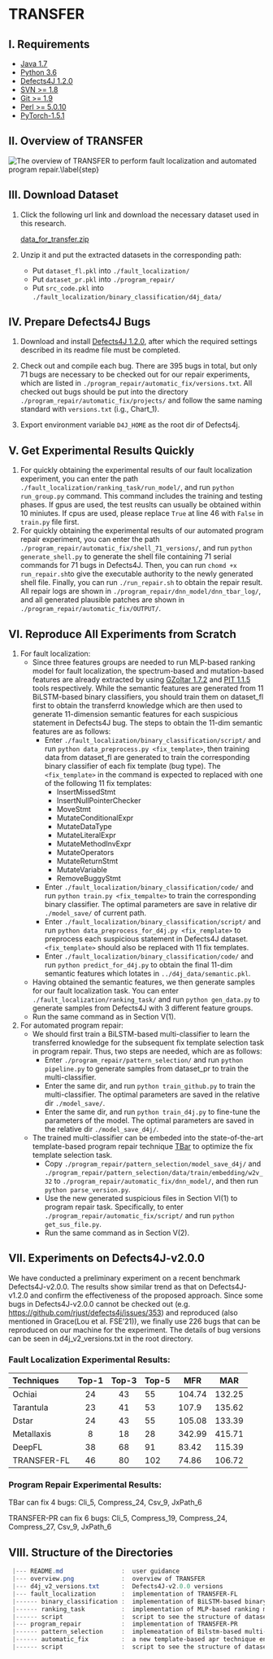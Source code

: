 
# TRANSFER

I. Requirements
--------------------
 - [Java 1.7](https://www.oracle.com/technetwork/java/javase/downloads/java-archive-downloads-javase7-521261.html)
 - [Python 3.6](https://www.python.org/downloads/)
 - [Defects4J 1.2.0](https://github.com/rjust/defects4j/releases/tag/v1.2.0)
 - [SVN >= 1.8](https://subversion.apache.org/packages.html)
 - [Git >= 1.9](https://git-scm.com/)
 - [Perl >= 5.0.10](https://www.perl.org/get.html)
 - [PyTorch-1.5.1](https://pytorch.org/)


II. Overview of TRANSFER
--------------------

![The overview of TRANSFER to perform fault localization and automated program repair.\label{step}](./overview.png)



III. Download Dataset
---------------------------
1. Click the following url link and download the necessary dataset used in this research.

    [data_for_transfer.zip](https://mega.nz/file/u0wQzRga#Q2BHCuRD2aW_61vshVbcxj-ObYh2cyGhqOAmAXNn-T0)

2. Unzip it and put the extracted datasets in the corresponding path: 
    * Put `dataset_fl.pkl` into `./fault_localization/`
    * Put `dataset_pr.pkl` into `./program_repair/`
    * Put `src_code.pkl` into `./fault_localization/binary_classification/d4j_data/` 


IV. Prepare Defects4J Bugs
---------------------------
 1. Download and install [Defects4J 1.2.0](https://github.com/rjust/defects4j/releases/tag/v1.2.0), after which the required settings described in its readme file must be completed.
 
 2. Check out and compile each bug. There are 395 bugs in total, but only 71 bugs are necessary to be checked out for our repair experiments, which are listed in `./program_repair/automatic_fix/versions.txt`. All checked out bugs should be put into the directory `./program_repair/automatic_fix/projects/` and follow the same naming standard with `versions.txt` (i.g., Chart_1).
  
 3. Export environment variable `D4J_HOME` as the root dir of Defects4j.
 

V. Get Experimental Results Quickly
 --------------------------
1. For quickly obtaining the experimental results of our fault localization experiment, you can enter the path `./fault_localization/ranking_task/run_model/`, and run `python run_group.py` command. This command includes the training and testing phases. If gpus are used, the test reuslts can usually be obtained within 10 miniutes. If cpus are used, please replace `True` at line 46 with `False` in `train.py` file first.
2. For quickly obtaining the experimental results of our automated program repair experiment, you can enter the path `./program_repair/automatic_fix/shell_71_versions/`, and run `python generate_shell.py` to generate the shell file containing 71 serial commands for 71 bugs in Defects4J. Then, you can run `chomd +x run_repair.sh`to give the executable authority to the newly generated shell file. Finally, you can run `./run_repair.sh` to obtain the repair result. All repair logs are shown in `./program_repair/dnn_model/dnn_tbar_log/`, and all generated plausible patches are shown in `./program_repair/automatic_fix/OUTPUT/`. 


VI. Reproduce All Experiments from Scratch 
--------------------------
1. For fault localization:
    * Since three features groups are needed to run MLP-based ranking model for fault localization, the spectrum-based and mutation-based features are already extracted by using [GZoltar 1.7.2](https://github.com/GZoltar/gzoltar/releases/tag/v1.7.2) and [PIT 1.1.5](https://pitest.org/downloads/) tools respectively. While the semantic features are generated from 11 BiLSTM-based binary classifiers, you should train them on dataset_fl first to obtain the transferrd knowledge which are then used to generate 11-dimension semantic features for each suspicious statement in Defects4J bug. The steps to obtain the 11-dim semantic features are as follows:
        * Enter `./fault_localization/binary_classification/script/` and run `python data_preprocess.py <fix_template>`, then training data from dataset_fl are generated to train the corresponding  binary classifier of each fix template (bug type). The `<fix_template>` in the command is expected to replaced with one of the following 11 fix templates:
            * InsertMissedStmt
            * InsertNullPointerChecker
            * MoveStmt
            * MutateConditionalExpr
            * MutateDataType
            * MutateLiteralExpr
            * MutateMethodInvExpr
            * MutateOperators
            * MutateReturnStmt
            * MutateVariable
            * RemoveBuggyStmt
        * Enter `./fault_localization/binary_classification/code/` and run `python train.py <fix_tempalte>` to train the corresponding binary classifier. The optimal parameters are save in relative dir `./model_save/` of current path.
        * Enter `./fault_localization/binary_classification/script/` and run `python data_preprocess_for_d4j.py <fix_remplate>` to preprocess each suspicious statement in Defects4J dataset. `<fix_template>` should also be replaced with 11 fix templates.
        * Enter `./fault_localization/binary_classification/code/` and run `python predict_for_d4j.py` to obtain the final 11-dim semantic features which lotates in `../d4j_data/semantic.pkl`.
    * Having obtained the semantic features, we then generate samples for our fault localization task. You can enter `./fault_localization/ranking_task/` and run `python gen_data.py` to generate samples from Defects4J with 3 different feature groups.
    * Run the same command as in Section V(1).
2. For automated program repair:
    * We should first train a BiLSTM-based multi-classifier to learn the transferred knowledge for the subsequent fix template selection task in program repair. Thus, two steps are needed, which are as follows:
        * Enter `./program_repair/pattern_selection/` and run `python pipeline.py` to generate samples from dataset_pr to train the multi-classifier.
        * Enter the same dir, and run `python train_github.py` to train the multi-classifier. The optimal parameters are saved in the relative dir `./model_save/`.
        * Enter the same dir, and run `python train_d4j.py` to fine-tune the parameters of the model. The optimal parameters are saved in the relative dir `./model_save_d4j/`.
    * The trained multi-classifier can be embeded into the state-of-the-art template-based program repair technique [TBar](https://github.com/TruX-DTF/TBar) to optimize the fix template selection task.
        * Copy `./program_repair/pattern_selection/model_save_d4j/` and `./program_repair/pattern_selection/data/train/embedding/w2v_32` to `./program_repair/automatic_fix/dnn_model/`, and then run `python parse_version.py`.
        * Use the new generated suspicious files in Section VI(1) to program repair task. Specifically, to enter `./program_repair/automatic_fix/script/` and run `python get_sus_file.py`.
        * Run the same command as in Section V(2).

VII. Experiments on Defects4J-v2.0.0
--------------------------
We have conducted a preliminary experiment on a recent benchmark Defects4J-v2.0.0. The results show similar trend as that on Defects4J-v1.2.0 and confirm the effectiveness of the proposed approach. Since some bugs in Defects4J-v2.0.0 cannot be checked out (e.g. https://github.com/rjust/defects4j/issues/353) and reproduced (also mentioned in Grace(Lou et al. FSE’21)), we finally use 226 bugs that can be reproduced on our machine for the experiment. The details of bug versions can be seen in d4j_v2_versions.txt in the root directory.


### Fault Localization Experimental Results:

| Techniques | Top-1 | Top-3 | Top-5 | MFR | MAR |
|:------------|:----------:|:---------------:|----------|---------|:------:|
| Ochiai|24 | 43 | 55 | 104.74 | 132.25 |
| Tarantula | 23 | 41 | 53 | 107.9 | 135.62 |
| Dstar | 24 | 43 | 55 | 105.08 | 133.39 |
| Metallaxis | 8 | 18 | 28 | 342.99 | 415.71 |
| DeepFL |38 | 68 | 91| 83.42 | 115.39 |
| TRANSFER-FL |46 |80 | 102 |74.86 |106.72 |


### Program Repair Experimental Results:

TBar can fix 4 bugs: Cli_5, Compress_24, Csv_9, JxPath_6

TRANSFER-PR can fix 6 bugs: Cli_5, Compress_19, Compress_24, Compress_27, Csv_9, JxPath_6


VIII. Structure of the Directories
 -------------------------------
 ```powershell
  |--- README.md                :  user guidance
  |--- overview.png             :  overview of TRANSFER
  |--- d4j_v2_versions.txt      :  Defects4J-v2.0.0 versions
  |--- fault_localization       :  implementation of TRANSFER-FL
  |------ binary_classification :  implementation of BiLSTM-based binary classifier
  |------ ranking_task          :  implementation of MLP-based ranking model
  |------ script                :  script to see the structure of dataset_fl
  |--- program_repair           :  implementation of TRANSFER-PR
  |------ pattern_selection     :  implemeatation of Bilstm-based multi-classifier
  |------ automatic_fix         :  a new template-based apr technique enhanced by TRANSFER-PR
  |------ script                :  script to see the structure of dataset_pr  

```
